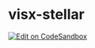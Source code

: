 # visx-stellar

[![Edit on CodeSandbox](https://codesandbox.io/static/img/play-codesandbox.svg)](https://codesandbox.io/s/github/joaopalmeiro/fe-playground/tree/master/visx-stellar)
